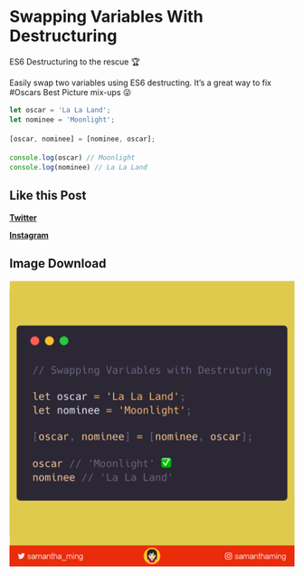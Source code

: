 # Swapping Variables With Destructuring

ES6 Destructuring to the rescue 🏆

Easily swap two variables using ES6 destructing. It’s a great way to fix #Oscars Best Picture mix-ups 😜


```javascript
let oscar = 'La La Land';
let nominee = 'Moonlight';

[oscar, nominee] = [nominee, oscar];

console.log(oscar) // Moonlight
console.log(nominee) // La La Land
```

## Like this Post

**[Twitter](https://twitter.com/samantha_ming/status/977621585359089664)**

**[Instagram](https://www.instagram.com/p/Bgt5uzwAg8_/?taken-by=samanthaming)**


## Image Download

![Download](8-swap-variables-with-destructuring.png)
